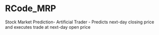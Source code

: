 # RCode_MRP
Stock Market Prediction- Artificial Trader - Predicts next-day closing price and executes trade at next-day open price
